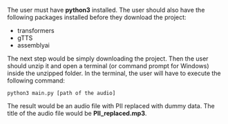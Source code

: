 The user must have **python3** installed. The user should also have the following packages installed before they download the project:
- transformers
- gTTS
- assemblyai

The next step would be simply downloading the project. Then the user should unzip it and open a terminal (or command prompt for Windows) inside the unzipped folder. In the terminal, the user will have to execute the following command:

`python3 main.py [path of the audio]`

The result would be an audio file with PII replaced with dummy data. The title of the audio file would be **PII_replaced.mp3**.
